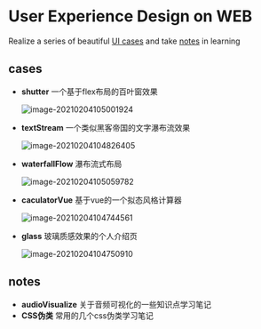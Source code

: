 # User Experience Design on WEB
Realize a series of beautiful [UI cases](https://github.com/galaxyxxxxx/uxd/tree/main/case) and take [notes](https://github.com/galaxyxxxxx/uxd/tree/main/note) in learning

## cases
- **shutter** 一个基于flex布局的百叶窗效果

  ![image-20210204105001924](C:\Users\PC\AppData\Roaming\Typora\typora-user-images\image-20210204105001924.png)

- **textStream** 一个类似黑客帝国的文字瀑布流效果

  ![image-20210204104826405](C:\Users\PC\AppData\Roaming\Typora\typora-user-images\image-20210204104826405.png)

- **waterfallFlow** 瀑布流式布局

  ![image-20210204105059782](C:\Users\PC\AppData\Roaming\Typora\typora-user-images\image-20210204105059782.png)

- **caculatorVue** 基于vue的一个拟态风格计算器

  ![image-20210204104744561](C:\Users\PC\AppData\Roaming\Typora\typora-user-images\image-20210204104744561.png)

- **glass** 玻璃质感效果的个人介绍页

  ![image-20210204104750910](C:\Users\PC\AppData\Roaming\Typora\typora-user-images\image-20210204104750910.png)

## notes
- **audioVisualize** 关于音频可视化的一些知识点学习笔记
- **CSS伪类** 常用的几个css伪类学习笔记